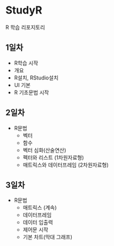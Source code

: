 # StudyR
R 학습 리포지토리

## 1일차
 - R학습 시작
  - 개요
  - R설치, RStudio설치
  - UI 기본
  - R 기초문법 시작

## 2일차
  - R문법
    - 벡터
    - 함수
    - 벡터 심화(산술연산)
    - 펙터와 리스트 (1차원자료형)
    - 매트릭스와 데이터프레임 (2차원자료형)
    
## 3일차
 - R문법
   - 매트릭스 (계속)
   - 데이터프레임
   - 데이터 입출력
   - 제어문 시작
   - 기본 차트(막대 그래프)
